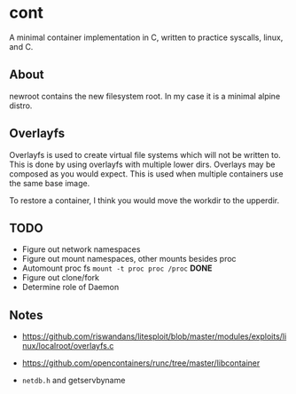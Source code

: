 # cont
A minimal container implementation in C, written to practice syscalls, linux, and C.


## About
newroot contains the new filesystem root. In my case it is a minimal alpine distro.

## Overlayfs
Overlayfs is used to create virtual file systems which will not be written to. This is done by using overlayfs with multiple lower dirs. Overlays may be composed as you would expect. This is used when multiple containers use the same base image.

To restore a container, I think you would move the workdir to the upperdir.

## TODO
- Figure out network namespaces
- Figure out mount namespaces, other mounts besides proc
- Automount proc fs `mount -t proc proc /proc` **DONE**
- Figure out clone/fork
- Determine role of Daemon

## Notes
- https://github.com/riswandans/litesploit/blob/master/modules/exploits/linux/localroot/overlayfs.c

- https://github.com/opencontainers/runc/tree/master/libcontainer

- `netdb.h` and getservbyname
